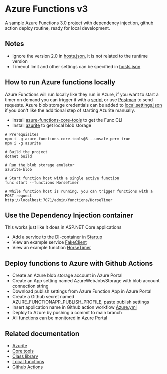 # Azure Functions v3
A sample Azure Functions 3.0 project with dependency injection, github action deploy routine, ready for local development.

## Notes
* Ignore the version 2.0 in [hosts.json](hosts.json), it is not related to the runtime version
* Timeout limit and other settings can be specified in [hosts.json](hosts.json)

## How to run Azure functions locally
Azure Functions will run locally like they run in Azure, if you want to start a timer on demand you can trigger it with a [script](run.py) or use [Postman](https://www.postman.com/downloads/) to send requests. Azure blob storage credentials can be added to [local.settings.json](local.settings.json) if you don't like the additional step of starting Azurite manually.

* Install [azure-functions-core-tools](https://github.com/Azure/azure-functions-core-tools) to get the Func CLI
* Install [azurite](https://github.com/Azure/Azurite) to get local blob storage

```
# Prerequisites
npm i -g azure-functions-core-tools@3 --unsafe-perm true
npm i -g azurite

# Build the project
dotnet build

# Run the blob storage emulator
azurite-blob

# Start function host with a single active function
func start --functions HorseTimer

# While function host is running, you can trigger functions with a POST request
http://localhost:7071/admin/functions/HorseTimer
```

## Use the Dependency Injection container
This works just like it does in ASP.NET Core applications
* Add a service to the DI-container in [Startup](Startup.cs)
* View an example service [FakeClient](Services/FakeClient.cs)
* View an example function [HorseTimer](Functions/HorseTimer.cs)

## Deploy functions to Azure with Github Actions
* Create an Azure blob storage account in Azure Portal
* Create an App setting named AzureWebJobsStorage with blob account connection string
* Download publish settings from Azure Function App in Azure Portal
* Create a Github secret named AZURE_FUNCTIONAPP_PUBLISH_PROFILE, paste publish settings
* Insert application name in Github action workflow [Azure.yml](.github/workflows/azure.yml)
* Deploy to Azure by pushing a commit to main branch
* All functions can be monitored in Azure Portal

## Related documentation
* [Azurite](https://github.com/Azure/Azurite)
* [Core tools](https://github.com/Azure/azure-functions-core-tools)
* [Class library](https://docs.microsoft.com/en-us/azure/azure-functions/functions-dotnet-class-library)
* [Local functions](https://docs.microsoft.com/en-us/azure/azure-functions/functions-run-local?tabs=windows%2Ccsharp%2Cbash)
* [Github Actions](https://github.com/features/actions)